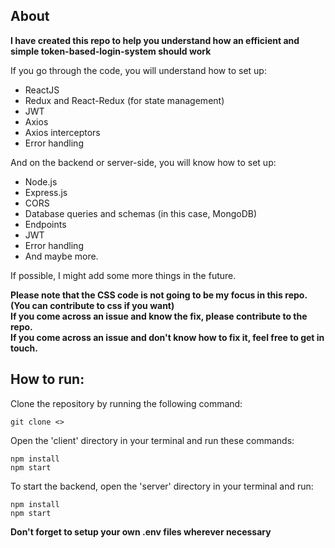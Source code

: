 ## About

**I have created this repo to help you understand how an efficient and simple token-based-login-system should work**

If you go through the code, you will understand how to set up:

- ReactJS
- Redux and React-Redux (for state management)
- JWT
- Axios
- Axios interceptors
- Error handling

And on the backend or server-side, you will know how to set up:

- Node.js
- Express.js
- CORS
- Database queries and schemas (in this case, MongoDB)
- Endpoints
- JWT
- Error handling
- And maybe more.

If possible, I might add some more things in the future.
  

**Please note that the CSS code is not going to be my focus in this repo.(You can contribute to css if you want)**  
**If you come across an issue and know the fix, please contribute to the repo.**  
**If you come across an issue and don't know how to fix it, feel free to get in touch.**  


## How to run:

Clone the repository by running the following command:  

```
git clone <>
```

Open the 'client' directory in your terminal and run these commands:  
```
npm install
npm start
```

To start the backend, open the 'server' directory in your terminal and run:  

```
npm install
npm start
```

**Don't forget to setup your own .env files wherever necessary**
